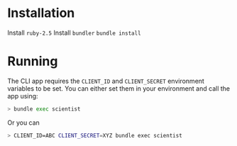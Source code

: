 # Installation

Install `ruby-2.5`
Install `bundler`
`bundle install`


# Running

The CLI app requires the `CLIENT_ID` and `CLIENT_SECRET` environment variables to be set. You can either set them in your environment and call the app using:

```sh
> bundle exec scientist
```

Or you can

```sh
> CLIENT_ID=ABC CLIENT_SECRET=XYZ bundle exec scientist
```
